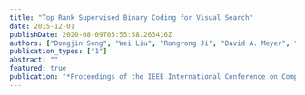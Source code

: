 ```yaml
---
title: "Top Rank Supervised Binary Coding for Visual Search"
date: 2015-12-01
publishDate: 2020-08-09T05:55:58.263416Z
authors: ["Dongjin Song", "Wei Liu", "Rongrong Ji", "David A. Meyer", "John R. Smith"]
publication_types: ["1"]
abstract: ""
featured: true
publication: "*Proceedings of the IEEE International Conference on Computer Vision (ICCV)*"
---
```

